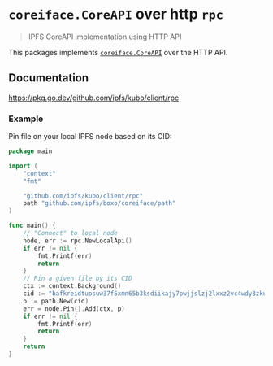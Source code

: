 # `coreiface.CoreAPI` over http `rpc`

> IPFS CoreAPI implementation using HTTP API

This packages implements [`coreiface.CoreAPI`](https://pkg.go.dev/github.com/ipfs/boxo/coreiface#CoreAPI) over the HTTP API.

## Documentation

https://pkg.go.dev/github.com/ipfs/kubo/client/rpc

### Example

Pin file on your local IPFS node based on its CID:

```go
package main

import (
    "context"
    "fmt"

    "github.com/ipfs/kubo/client/rpc"
    path "github.com/ipfs/boxo/coreiface/path"
)

func main() {
    // "Connect" to local node
    node, err := rpc.NewLocalApi()
    if err != nil {
        fmt.Printf(err)
        return
    }
    // Pin a given file by its CID
    ctx := context.Background()
    cid := "bafkreidtuosuw37f5xmn65b3ksdiikajy7pwjjslzj2lxxz2vc4wdy3zku"
    p := path.New(cid)
    err = node.Pin().Add(ctx, p)
    if err != nil {
    	fmt.Printf(err)
        return
    }
    return
}
```
